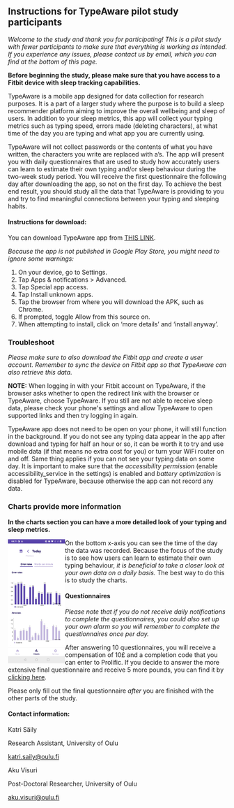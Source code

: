 ## Instructions for TypeAware pilot study participants

*Welcome to the study and thank you for participating! This is a pilot study with fewer participants to make sure that everything is working as intended. If you experience any issues, please contact us by email, which you can find at the bottom of this page.*

**Before beginning the study, please make sure that you have access to a Fitbit device with sleep tracking capabilities.**

TypeAware is a mobile app designed for data collection for research purposes. It is a part of a larger study where the purpose is to build a sleep recommender platform aiming to improve the overall wellbeing and sleep of users. In addition to your sleep metrics, this app will collect your typing metrics such as typing speed, errors made (deleting characters), at what time of the day you are typing and what app you are currently using.

TypeAware will not collect passwords or the contents of what you have written, the characters you write are replaced with a’s. 
The app will present you with daily questionnaires that are used to study how accurately users can learn to estimate their own typing and/or sleep behaviour during the two-week study period. You will receive the first questionnaire the following day after downloading the app, so not on the first day. To achieve the best end result, you should study all the data that TypeAware is providing to you and try to find meaningful connections between your typing and sleeping habits.


#### Instructions for download:

You can download TypeAware app from <a href="https://drive.google.com/uc?export=download&id=14leh8GgBoVQ8d8H_tzmSiG21dUHGYdVG">THIS LINK</a>.

*Because the app is not published in Google Play Store, you might need to ignore some warnings:*

1. On your device, go to Settings.
2. Tap Apps & notifications > Advanced.
3. Tap Special app access.
4. Tap Install unknown apps.
5. Tap the browser from where you will download the APK, such as Chrome.
6. If prompted, toggle Allow from this source on.
7. When attempting to install, click on ‘more details’ and ‘install anyway’.

### Troubleshoot

*Please make sure to also download the Fitbit app and create a user account. Remember to sync the device on Fitbit app so that TypeAware can also retrieve this data.* 

**NOTE:** When logging in with your Fitbit account on TypeAware, if the browser asks whether to open the redirect link with the browser or TypeAware, choose TypeAware. If you still are not able to receive sleep data, please check your phone's settings and allow TypeAware to open supported links and then try logging in again.

TypeAware app does not need to be open on your phone, it will still function in the background. If you do not see any typing data appear in the app after download and typing for half an hour or so, it can be worth it to try and use mobile data (if that means no extra cost for you) or turn your WiFi router on and off. Same thing applies if you can not see your typing data on some day.
It is important to make sure that the *accessibility permission* (enable accessibility_service in the settings) is enabled and *battery optimization* is disabled for TypeAware, because otherwise the app can not record any data.

### Charts provide more information

**In the charts section you can have a more detailed look of your typing and sleep metrics.**


<img src="/docs/assets/Screenshot_20230720-042149.jpg" align="left" width="26%" height="26%">

On the bottom x-axis you can see the time of the day the data was recorded.
Because the focus of the study is to see how users can learn to estimate their own typing behaviour, *it is beneficial to take a closer look at your own data on a daily basis.* The best way to do this is to study the charts. 

#### Questionnaires 


*Please note that if you do not receive daily notifications to complete the questionnaires, you could also set up your own alarm so you will remember to complete the questionnaires once per day.*

After answering 10 questionnaires, you will receive a compensation of 10£ and a completion code that you can enter to Prolific. 
If you decide to answer the more extensive final questionnaire and receive 5 more pounds, you can find it by <a href="https://forms.gle/1KMJNgUXcyadjseG6"> clicking here</a>. 

Please only fill out the final questionnaire *after* you are finished with the other parts of the study.


#### Contact information:

Katri Säily 

Research Assistant, University of Oulu

katri.saily@oulu.fi


Aku Visuri

Post-Doctoral Researcher, University of Oulu

aku.visuri@oulu.fi

